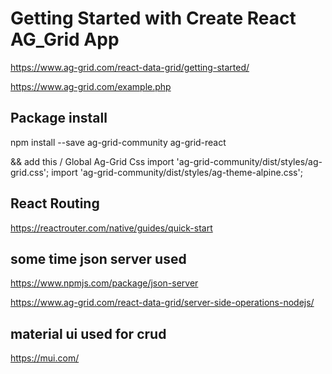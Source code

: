 # Getting Started with Create React AG_Grid App

https://www.ag-grid.com/react-data-grid/getting-started/

https://www.ag-grid.com/example.php

## Package install

npm install --save ag-grid-community ag-grid-react

&& add this
/ Global Ag-Grid Css
import 'ag-grid-community/dist/styles/ag-grid.css';
import 'ag-grid-community/dist/styles/ag-theme-alpine.css';

## React Routing

https://reactrouter.com/native/guides/quick-start

## some time json server used

https://www.npmjs.com/package/json-server

https://www.ag-grid.com/react-data-grid/server-side-operations-nodejs/

## material ui used for crud

https://mui.com/
